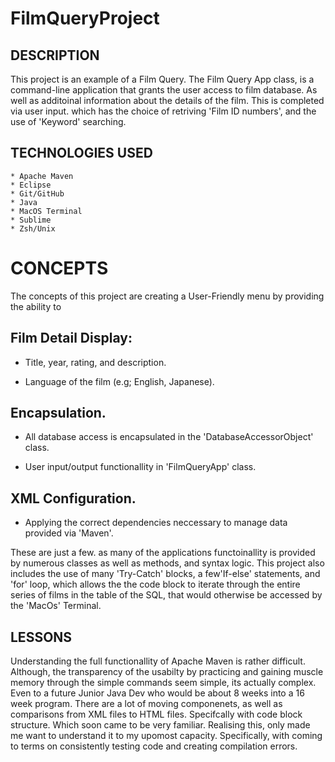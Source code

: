 # FilmQueryProject

## DESCRIPTION
This project is an example of a Film Query. The Film Query App class, is a command-line application that grants the user access to film database. As well as additoinal information about the details of the film. This is completed via user input. which has the choice of retriving 'Film ID numbers', and the use of 'Keyword' searching. 

## TECHNOLOGIES USED
 	* Apache Maven
 	* Eclipse
 	* Git/GitHub
 	* Java
 	* MacOS Terminal
 	* Sublime
 	* Zsh/Unix



# CONCEPTS
The concepts of this project are creating a User-Friendly menu by providing the ability to 

 ## Film Detail Display:

  * Title, year, rating, and description.

  * Language of the film (e.g; English, Japanese).

## Encapsulation.

 * All database access is encapsulated in the 'DatabaseAccessorObject' class.

  * User input/output functionallity in 'FilmQueryApp' class.

## XML Configuration.

 * Applying the correct dependencies neccessary to manage data provided via 'Maven'.


These are just a few. as many of the applications functoinallity is provided by numerous classes as well as methods, and syntax logic. This project also includes the use of many 'Try-Catch' blocks, a few'If-else' statements, and 'for' loop, which allows the the code block to iterate through the entire series of films in the table of the SQL, that would otherwise be accessed by the 'MacOs' Terminal.
 

## LESSONS
Understanding the full functionallity of Apache Maven is rather difficult. Although, the transparency of the usabilty by practicing and gaining muscle memory through the simple commands seem simple, its actually complex. Even to a future Junior Java Dev who would be about 8 weeks into a 16 week program. There are a lot of moving componenets, as well as comparisons from XML files to HTML files. Specifcally with code block structure. Which soon came to be very familiar. Realising this, only made me want to understand it to my upomost capacity. Specifically, with coming to terms on consistently testing code and creating compilation errors. 